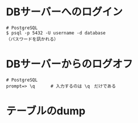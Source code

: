 # DBサーバーへのログイン
```
# PostgreSQL
$ psql -p 5432 -U username -d database
（パスワードを訊かれる）
```

# DBサーバーからのログオフ
```
# PostgreSQL
prompt=> \q      # 入力するのは \q　だけである
```


# テーブルのdump

